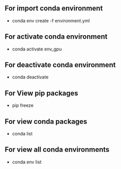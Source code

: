 ## For import conda environment
* conda env create -f environment.yml

## For activate conda environment
* conda activate env_gpu

## For deactivate conda environment
* conda deactivate

## For View pip packages
* pip freeze

## For view conda packages
* conda list

## For view all conda environments
* conda env list